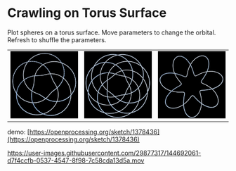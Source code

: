 # Crawling on Torus Surface

Plot spheres on a torus surface. Move parameters to change the orbital.  
Refresh to shuffle the parameters.

| | | |
|---|---|---|
|![screen shot](outputs/torus_surf_balls_00.png)|![screen shot_1](outputs/torus_surf_balls_01.png)|![screen shot_2](outputs/torus_surf_balls_02.png)|

demo: [https://openprocessing.org/sketch/1378436](https://openprocessing.org/sketch/1378436)

https://user-images.githubusercontent.com/29877317/144692061-d7f4ccfb-0537-4547-8f98-7c58cda13d5a.mov
